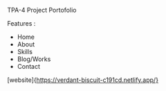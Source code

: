 TPA-4 Project Portofolio

Features :
- Home
- About
- Skills
- Blog/Works
- Contact

[website]{https://verdant-biscuit-c191cd.netlify.app/}
